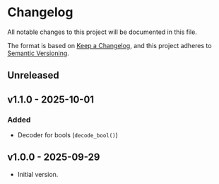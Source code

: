 # Changelog

All notable changes to this project will be documented in this file.

The format is based on [Keep a Changelog](https://keepachangelog.com/en/1.1.0/),
and this project adheres to [Semantic Versioning](https://semver.org/spec/v2.0.0.html).

## Unreleased

## v1.1.0 - 2025-10-01

### Added

- Decoder for bools (`decode_bool()`)

## v1.0.0 - 2025-09-29

- Initial version.
